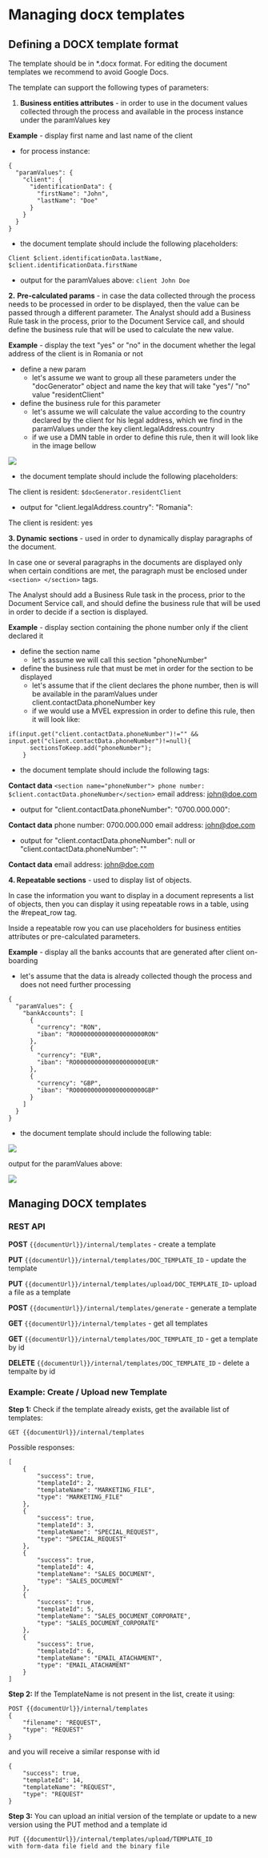 # Managing docx templates

## Defining a DOCX template format

The template should be in \*.docx format. For editing the document templates we recommend to avoid Google Docs.

The template can support the following types of parameters:

1. **Business entities attributes** - in order to use in the document values collected through the process and available in the process instance under the paramValues key

**Example** - display first name and last name of the client

* for process instance:

```
{
  "paramValues": {
    "client": {
      "identificationData": {
        "firstName": "John",
        "lastName": "Doe"
      }
    }
  }
}
```

* the document template should include the following placeholders:

```
Client $client.identificationData.lastName, $client.identificationData.firstName
```

* output for the paramValues above: `client John Doe`

**2.** **Pre-calculated params** - in case the data collected through the process needs to be processed in order to be displayed, then the value can be passed through a different parameter. The Analyst should add a Business Rule task in the process, prior to the Document Service call, and should define the business rule that will be used to calculate the new value.

**Example** - display the text "yes" or "no" in the document whether the legal address of the client is in Romania or not

* define a new param
  * let's assume we want to group all these parameters under the "docGenerator" object and name the key that will take "yes"/ "no" value "residentClient"
* define the business rule for this parameter
  * let's assume we will calculate the value according to the country declared by the client for his legal address, which we find in the paramValues under the key client.legalAddress.country
  * if we use a DMN table in order to define this rule, then it will look like in the image bellow

![](../../../../../img/docs_plugin_dmn_table.png)

* the document template should include the following placeholders:

The client is resident: `$docGenerator.residentClient`

* output for "client.legalAddress.country": "Romania":

The client is resident: yes

**3. Dynamic** **sections** - used in order to dynamically display paragraphs of the document.

In case one or several paragraphs in the documents are displayed only when certain conditions are met, the paragraph must be enclosed under `<section> </section>` tags.

The Analyst should add a Business Rule task in the process, prior to the Document Service call, and should define the business rule that will be used in order to decide if a section is displayed.

**Example** - display section containing the phone number only if the client declared it

* define the section name
  * let's assume we will call this section "phoneNumber"
* define the business rule that must be met in order for the section to be displayed
  * let's assume that if the client declares the phone number, then is will be available in the paramValues under client.contactData.phoneNumber key
  * if we would use a MVEL expression in order to define this rule, then it will look like:

```
if(input.get("client.contactData.phoneNumber")!="" && input.get("client.contactData.phoneNumber")!=null){
      sectionsToKeep.add("phoneNumber");
    }
```

* the document template should include the following tags:

**Contact data** `<section name="phoneNumber"> phone number: $client.contactData.phoneNumber</section>` email address: john@doe.com

* output for "client.contactData.phoneNumber": "0700.000.000":

**Contact data** phone number: 0700.000.000 email address: john@doe.com

* output for "client.contactData.phoneNumber": null or "client.contactData.phoneNumber": ""

**Contact data** email address: john@doe.com

**4. Repeatable sections** - used to display list of objects.

In case the information you want to display in a document represents a list of objects, then you can display it using repeatable rows in a table, using the #repeat\_row tag.

Inside a repeatable row you can use placeholders for business entities attributes or pre-calculated parameters.

**Example** - display all the banks accounts that are generated after client on-boarding

* let's assume that the data is already collected though the process and does not need further processing

```
{
  "paramValues": {
    "bankAccounts": [
      {
        "currency": "RON",
        "iban": "RO0000000000000000000RON"
      },
      {
        "currency": "EUR",
        "iban": "RO0000000000000000000EUR"
      },
      {
        "currency": "GBP",
        "iban": "RO0000000000000000000GBP"
      }
    ]
  }
}
```

* the document template should include the following table:

![](../../../../../img/products_table.png)

output for the paramValues above:

![](../../../../../img/documents_current_accounts.png)

## Managing DOCX templates

### **REST API**

**POST** `{{documentUrl}}/internal/templates` - create a template

**PUT** `{{documentUrl}}/internal/templates/DOC_TEMPLATE_ID` - update the template

**PUT** `{{documentUrl}}/internal/templates/upload/DOC_TEMPLATE_ID`- upload a file as a template

**POST** `{{documentUrl}}/internal/templates/generate` - generate a template

**GET** `{{documentUrl}}/internal/templates` - get all templates

**GET** `{{documentUrl}}/internal/templates/DOC_TEMPLATE_ID` - get a template by id

**DELETE** `{{documentUrl}}/internal/templates/DOC_TEMPLATE_ID` - delete a tempalte by id

### Example: Create / Upload new Template

**Step 1:** Check if the template already exists, get the available list of templates:

```
GET {{documentUrl}}/internal/templates
```

Possible responses:

```
[
    {
        "success": true,
        "templateId": 2,
        "templateName": "MARKETING_FILE",
        "type": "MARKETING_FILE"
    },
    {
        "success": true,
        "templateId": 3,
        "templateName": "SPECIAL_REQUEST",
        "type": "SPECIAL_REQUEST"
    },
    {
        "success": true,
        "templateId": 4,
        "templateName": "SALES_DOCUMENT",
        "type": "SALES_DOCUMENT"
    },
    {
        "success": true,
        "templateId": 5,
        "templateName": "SALES_DOCUMENT_CORPORATE",
        "type": "SALES_DOCUMENT_CORPORATE"
    },
    {
        "success": true,
        "templateId": 6,
        "templateName": "EMAIL_ATACHAMENT",
        "type": "EMAIL_ATACHAMENT"
    }
]
```

**Step 2:** If the TemplateName is not present in the list, create it using:

```
POST {{documentUrl}}/internal/templates
{
    "filename": "REQUEST",
    "type": "REQUEST"
}
```

and you will receive a similar response with id

```
{
    "success": true,
    "templateId": 14,
    "templateName": "REQUEST",
    "type": "REQUEST"
}
```

**Step 3:** You can upload an initial version of the template or update to a new version using the PUT method and a template id

```
PUT {{documentUrl}}/internal/templates/upload/TEMPLATE_ID
with form-data file field and the binary file
```
